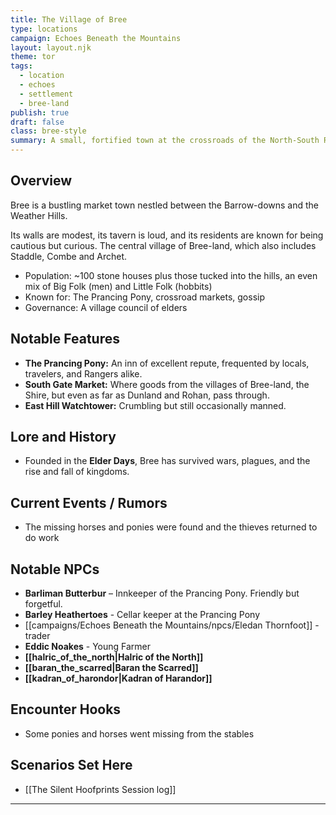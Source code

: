 ```yaml
---
title: The Village of Bree
type: locations
campaign: Echoes Beneath the Mountains
layout: layout.njk
theme: tor
tags:
  - location
  - echoes
  - settlement
  - bree-land
publish: true
draft: false
class: bree-style
summary: A small, fortified town at the crossroads of the North-South Road and the Greenway, Bree is a hub of rustic humanity—and occasional intrigue.
---
```


## Overview

<p class="dropclass">Bree is a bustling market town nestled between the Barrow-downs and the Weather Hills.</p> Its walls are modest, its tavern is loud, and its residents are known for being cautious but curious. The central village of Bree-land, which also includes Staddle, Combe and Archet.

- Population: ~100 stone houses plus those tucked into the hills, an even mix of Big Folk (men) and Little Folk (hobbits)
- Known for: The Prancing Pony, crossroad markets, gossip
- Governance: A village council of elders

## Notable Features

- **The Prancing Pony:** An inn of excellent repute, frequented by locals, travelers, and Rangers alike.
- **South Gate Market:** Where goods from the villages of Bree-land, the Shire, but even as far as Dunland and Rohan, pass through.
- **East Hill Watchtower:** Crumbling but still occasionally manned.

## Lore and History

- Founded in the **Elder Days**, Bree has survived wars, plagues, and the rise and fall of kingdoms.

## Current Events / Rumors

- The missing horses and ponies were found and the thieves returned to do work

## Notable NPCs

- **Barliman Butterbur** – Innkeeper of the Prancing Pony. Friendly but forgetful.
- **Barley Heathertoes** - Cellar keeper at the Prancing Pony
- [[campaigns/Echoes Beneath the Mountains/npcs/Eledan Thornfoot]] - trader
- **Eddic Noakes** - Young Farmer
- **[[halric_of_the_north|Halric of the North]]**
- **[[baran_the_scarred|Baran the Scarred]]**
- **[[kadran_of_harondor|Kadran of Harandor]]**

## Encounter Hooks

- Some ponies and horses went missing from the stables

## Scenarios Set Here
- [[The Silent Hoofprints Session log]]

---